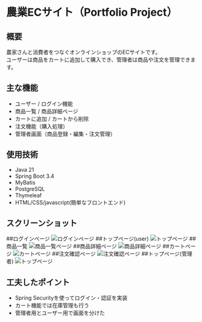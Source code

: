 # 農業ECサイト（Portfolio Project）
## 概要
農家さんと消費者をつなぐオンラインショップのECサイトです。  
ユーザーは商品をカートに追加して購入でき、管理者は商品や注文を管理できます。
## 主な機能
- ユーザー / ログイン機能
- 商品一覧 / 商品詳細ページ
- カートに追加 / カートから削除
- 注文機能（購入処理）
- 管理者画面（商品登録・編集・注文管理）
## 使用技術
- Java 21
- Spring Boot 3.4
- MyBatis
- PostgreSQL
- Thymeleaf
- HTML/CSS/javascript(簡単なフロントエンド)
## スクリーンショット
##ログインページ
![ログインページ](./imags/login-page.png)
##トップページ(user)
![トップページ](./imags/usertop-page.png)
##商品一覧
![商品一覧ページ](./imags/productlist-page.png)
##商品詳細ページ
![商品詳細ページ](./imags/productdetail-page.png)
##カートページ
![カートページ](./imags/cart-page.png)
##注文確認ページ
![注文確認ページ](./imags/order-page.png)
##トップページ(管理者)
![トップページ](./imags/topadmin-page.png)

## 工夫したポイント
- Spring Securityを使ってログイン・認証を実装
- カート機能では在庫管理も行う
- 管理者用とユーザー用で画面を分けた

